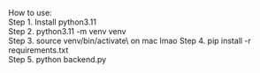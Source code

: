 How to use:\
Step 1. Install python3.11\
Step 2. python3.11 -m venv venv\
Step 3. source venv/bin/activate\ on mac lmao
Step 4. pip install -r requirements.txt\
Step 5. python backend.py